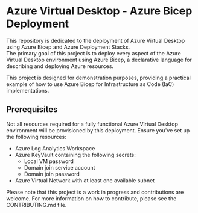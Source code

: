 # Azure Virtual Desktop - Azure Bicep Deployment

This repository is dedicated to the deployment of Azure Virtual Desktop using Azure Bicep and Azure Deployment Stacks.  
The primary goal of this project is to deploy every aspect of the Azure Virtual Desktop environment using Azure Bicep, a declarative language for describing and deploying Azure resources.

This project is designed for demonstration purposes, providing a practical example of how to use Azure Bicep for Infrastructure as Code (IaC) implementations.

## Prerequisites

Not all resources required for a fully functional Azure Virtual Desktop environment will be provisioned by this deployment. Ensure you've set up the following resources:

* Azure Log Analytics Workspace
* Azure KeyVault containing the following secrets:
    * Local VM password
    * Domain join service account
    * Domain join password
* Azure Virtual Network with at least one available subnet

Please note that this project is a work in progress and contributions are welcome. For more information on how to contribute, please see the CONTRIBUTING.md file.
